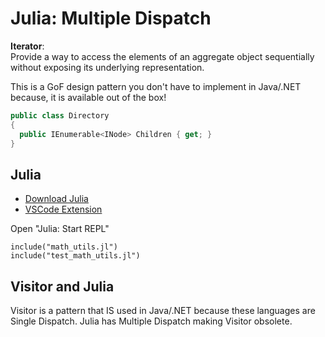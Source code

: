 Julia: Multiple Dispatch
========================

**Iterator**:  
Provide a way to access the elements of an aggregate object sequentially
without exposing its underlying representation.

This is a GoF design pattern you don't have to implement in Java/.NET
because, it is available out of the box!

```c#
public class Directory
{
  public IEnumerable<INode> Children { get; }
}
```

Julia
-----

- [Download Julia](https://julialang.org/downloads/)
- [VSCode Extension](https://github.com/julia-vscode/julia-vscode)

Open "Julia: Start REPL"

```
include("math_utils.jl")
include("test_math_utils.jl")
```


Visitor and Julia
-----------------

Visitor is a pattern that IS used in Java/.NET because these
languages are Single Dispatch. Julia has Multiple Dispatch
making Visitor obsolete.
